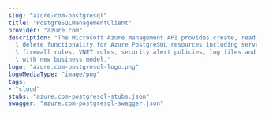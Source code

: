 ```yaml
---
slug: "azure-com-postgresql"
title: "PostgreSQLManagementClient"
provider: "azure.com"
description: "The Microsoft Azure management API provides create, read, update, and\
  \ delete functionality for Azure PostgreSQL resources including servers, databases,\
  \ firewall rules, VNET rules, security alert policies, log files and configurations\
  \ with new business model."
logo: "azure.com-postgresql-logo.png"
logoMediaType: "image/png"
tags:
- "cloud"
stubs: "azure.com-postgresql-stubs.json"
swagger: "azure.com-postgresql-swagger.json"
---
```

